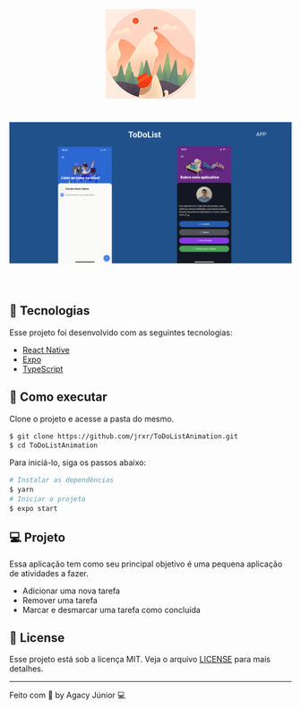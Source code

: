 <p align="center">
  <img alt="ToDoList" src=".github/logo.png" width="160px">
</p>

<h1 align="center">
    <img alt="ToDoList" src=".github/cover.png" />
</h1>

<br>

## 🧪 Tecnologias

Esse projeto foi desenvolvido com as seguintes tecnologias:

- [React Native](https://reactnative.dev/)
- [Expo](https://expo.io/)
- [TypeScript](https://www.typescriptlang.org/)

## 🚀 Como executar

Clone o projeto e acesse a pasta do mesmo.

```bash
$ git clone https://github.com/jrxr/ToDoListAnimation.git
$ cd ToDoListAnimation
```

Para iniciá-lo, siga os passos abaixo:
```bash
# Instalar as dependências
$ yarn
# Iniciar o projeto
$ expo start
```

## 💻 Projeto

Essa aplicação tem como seu principal objetivo é uma pequena aplicação de atividades a fazer.

- Adicionar uma nova tarefa
- Remover uma tarefa
- Marcar e desmarcar uma tarefa como concluída

## 📝 License

Esse projeto está sob a licença MIT. Veja o arquivo [LICENSE](LICENSE.md) para mais detalhes.

---

Feito com 💜 by Agacy Júnior 💻